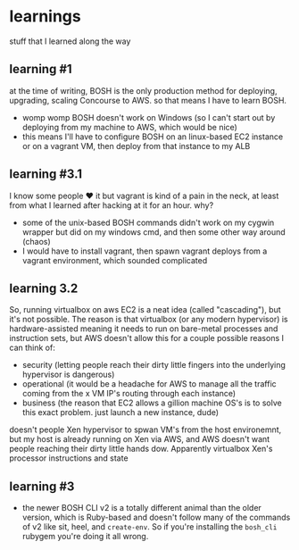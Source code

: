# learnings
stuff that I learned along the way

## learning #1
at the time of writing, BOSH is the only production method for deploying, upgrading, scaling Concourse to AWS. so that means I have to learn BOSH.
* womp womp BOSH doesn't work on Windows (so I can't start out by deploying from my machine to AWS, which would be nice)
* this means I'll have to configure BOSH on an linux-based EC2 instance or on a vagrant VM, then deploy from that instance to my ALB

## learning #3.1
I know some people :heart: it but vagrant is kind of a pain in the neck, at least from what I learned after hacking at it for an hour. why?
* some of the unix-based BOSH commands didn't work on my cygwin wrapper but did on my windows cmd, and then some other way around (chaos)
* I would have to install vagrant, then spawn vagrant deploys from a vagrant environment, which sounded complicated

## learning 3.2
So, running virtualbox on aws EC2 is a neat idea (called "cascading"), but it's not possible. The reason is that virtualbox (or any modern hypervisor) is hardware-assisted meaning it needs to run on bare-metal processes and instruction sets, but AWS doesn't allow this for a couple possible reasons I can think of:
* security (letting people reach their dirty little fingers into the underlying hypervisor is dangerous)
* operational (it would be a headache for AWS to manage all the traffic coming from the x VM IP's routing through each instance)
* business (the reason that EC2 allows a gillion machine OS's is to solve this exact problem. just launch a new instance, dude)

doesn't people Xen hypervisor to spwan VM's from the host environemnt, but my host is already running on Xen via AWS, and AWS doesn't want people reaching their dirty little hands dow. Apparently virtualbox Xen's processor instructions and state 

## learning #3
* the newer BOSH CLI v2 is a totally different animal than the older version, which is Ruby-based and doesn't follow many of the commands of v2 like sit, heel, and `create-env`. So if you're installing the `bosh_cli` rubygem you're doing it all wrong.

